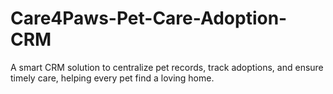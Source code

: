 # Care4Paws-Pet-Care-Adoption-CRM
A smart CRM solution to centralize pet records, track adoptions, and ensure timely care, helping every pet find a loving home.
